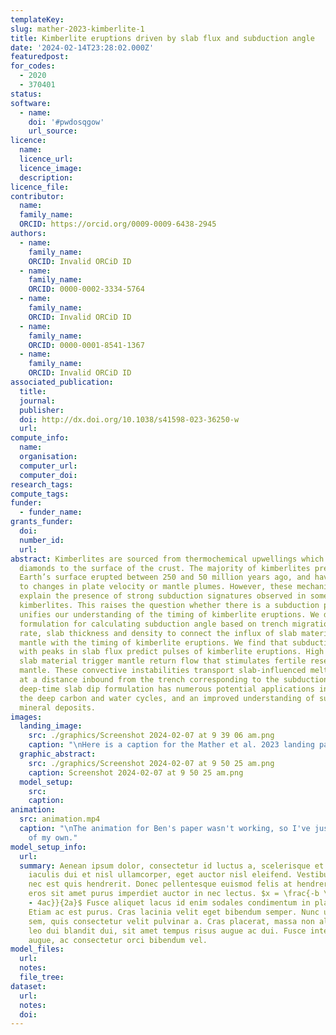 ```yaml
---
templateKey:
slug: mather-2023-kimberlite-1
title: Kimberlite eruptions driven by slab flux and subduction angle
date: '2024-02-14T23:28:02.000Z'
featuredpost:
for_codes:
  - 2020
  - 370401
status:
software:
  - name:
    doi: '#pwdosqgow'
    url_source:
licence:
  name:
  licence_url:
  licence_image:
  description:
licence_file:
contributor:
  name:
  family_name:
  ORCID: https://orcid.org/0009-0009-6438-2945
authors:
  - name:
    family_name:
    ORCID: Invalid ORCiD ID
  - name:
    family_name:
    ORCID: 0000-0002-3334-5764
  - name:
    family_name:
    ORCID: Invalid ORCiD ID
  - name:
    family_name:
    ORCID: 0000-0001-8541-1367
  - name:
    family_name:
    ORCID: Invalid ORCiD ID
associated_publication:
  title:
  journal:
  publisher:
  doi: http://dx.doi.org/10.1038/s41598-023-36250-w
  url:
compute_info:
  name:
  organisation:
  computer_url:
  computer_doi:
research_tags:
compute_tags:
funder:
  - funder_name:
grants_funder:
  doi:
  number_id:
  url:
abstract: Kimberlites are sourced from thermochemical upwellings which can transport
  diamonds to the surface of the crust. The majority of kimberlites preserved at the
  Earth’s surface erupted between 250 and 50 million years ago, and have been attributed
  to changes in plate velocity or mantle plumes. However, these mechanisms fail to
  explain the presence of strong subduction signatures observed in some Cretaceous
  kimberlites. This raises the question whether there is a subduction process that
  unifies our understanding of the timing of kimberlite eruptions. We develop a novel
  formulation for calculating subduction angle based on trench migration, convergence
  rate, slab thickness and density to connect the influx of slab material into the
  mantle with the timing of kimberlite eruptions. We find that subduction angles combined
  with peaks in slab flux predict pulses of kimberlite eruptions. High rates of subducting
  slab material trigger mantle return flow that stimulates fertile reservoirs in the
  mantle. These convective instabilities transport slab-influenced melt to the surface
  at a distance inbound from the trench corresponding to the subduction angle. Our
  deep-time slab dip formulation has numerous potential applications including modelling
  the deep carbon and water cycles, and an improved understanding of subduction-related
  mineral deposits.
images:
  landing_image:
    src: ./graphics/Screenshot 2024-02-07 at 9 39 06 am.png
    caption: "\nHere is a caption for the Mather et al. 2023 landing page image."
  graphic_abstract:
    src: ./graphics/Screenshot 2024-02-07 at 9 50 25 am.png
    caption: Screenshot 2024-02-07 at 9 50 25 am.png
  model_setup:
    src:
    caption:
animation:
  src: animation.mp4
  caption: "\nThe animation for Ben's paper wasn't working, so I've just used one
    of my own."
model_setup_info:
  url:
  summary: Aenean ipsum dolor, consectetur id luctus a, scelerisque et magna. Fusce
    iaculis dui et nisl ullamcorper, eget auctor nisl eleifend. Vestibulum semper
    nec est quis hendrerit. Donec pellentesque euismod felis at hendrerit. Nunc vitae
    eros sit amet purus imperdiet auctor in nec lectus. $x = \frac{-b \pm \sqrt{b^2
    - 4ac}}{2a}$ Fusce aliquet lacus id enim sodales condimentum in placerat dui.
    Etiam ac est purus. Cras lacinia velit eget bibendum semper. Nunc ultrices velit
    sem, quis consectetur velit pulvinar a. Cras placerat, massa non aliquet varius,
    leo dui blandit dui, sit amet tempus risus augue ac dui. Fusce interdum feugiat
    augue, ac consectetur orci bibendum vel.
model_files:
  url:
  notes:
  file_tree:
dataset:
  url:
  notes:
  doi:
---
```

